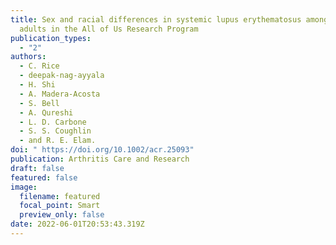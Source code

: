 ```yaml
---
title: Sex and racial differences in systemic lupus erythematosus among U.S.
  adults in the All of Us Research Program
publication_types:
  - "2"
authors:
  - C. Rice
  - deepak-nag-ayyala
  - H. Shi
  - A. Madera-Acosta
  - S. Bell
  - A. Qureshi
  - L. D. Carbone
  - S. S. Coughlin
  - and R. E. Elam.
doi: " https://doi.org/10.1002/acr.25093"
publication: Arthritis Care and Research
draft: false
featured: false
image:
  filename: featured
  focal_point: Smart
  preview_only: false
date: 2022-06-01T20:53:43.319Z
---
```

